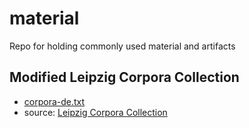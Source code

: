# material
Repo for holding commonly used material and artifacts 

## Modified Leipzig Corpora Collection

- [corpora-de.txt](corpora-de.txt)
- source: [Leipzig Corpora Collection](https://wortschatz.uni-leipzig.de/en/download/German)


